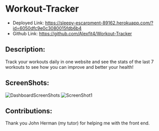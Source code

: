 # Workout-Tracker
- Deployed Link: https://sleepy-escarpment-89162.herokuapp.com/?id=6050dfc9e0c3080015fdb6b4
- Github Link: https://github.com/Alexfit4/Workout-Tracker

## Description:
Track your workouts daily in one website and see the stats of the last 7 workouts to see how you can improve and better your health!

## ScreenShots: 
![DashboardScreenShots](https://user-images.githubusercontent.com/69173896/111359197-95e9a880-8661-11eb-9147-59102a9b6af2.png)
![ScreenShot1](https://user-images.githubusercontent.com/69173896/111359201-971ad580-8661-11eb-85b9-c214b74d3b3e.png)

## Contributions:
Thank you John Herman (my tutor) for helping me with the front end.

